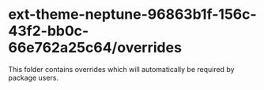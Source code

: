 # ext-theme-neptune-96863b1f-156c-43f2-bb0c-66e762a25c64/overrides

This folder contains overrides which will automatically be required by package users.
